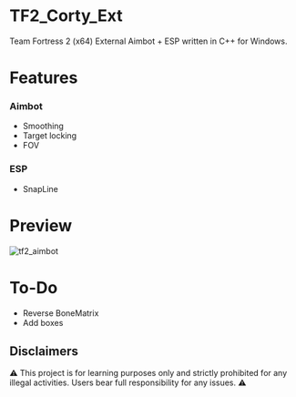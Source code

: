 # TF2_Corty_Ext
Team Fortress 2 (x64) External Aimbot + ESP written in C++ for Windows.

# Features
### Aimbot
- Smoothing
- Target locking
- FOV
### ESP
- SnapLine

# Preview
![tf2_aimbot](https://github.com/kalvin-eliazord/TF2_Corty_Ext/assets/61147281/26c8a5b4-3a16-4574-982e-fb1db6bae3af)

# To-Do
- Reverse BoneMatrix
- Add boxes

## Disclaimers
⚠️ This project is for learning purposes only and strictly prohibited for any illegal activities. Users bear full responsibility for any issues. ⚠️
